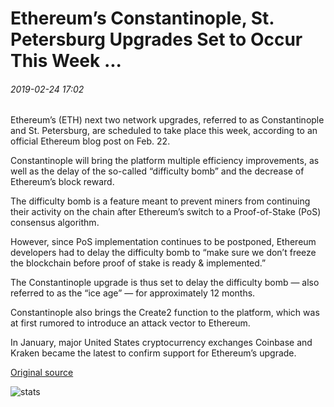 # Ethereum’s Constantinople, St. Petersburg Upgrades Set to Occur This Week ...

###### 2019-02-24 17:02

Ethereum’s (ETH) next two network upgrades, referred to as Constantinople and St. Petersburg, are scheduled to take place this week, according to an official Ethereum blog post on Feb. 22.

Constantinople will bring the platform multiple efficiency improvements, as well as the delay of the so-called “difficulty bomb” and the decrease of Ethereum’s block reward.

The difficulty bomb is a feature meant to prevent miners from continuing their activity on the chain after Ethereum’s switch to a Proof-of-Stake (PoS) consensus algorithm.

However, since PoS implementation continues to be postponed, Ethereum developers had to delay the difficulty bomb to “make sure we don’t freeze the blockchain before proof of stake is ready & implemented.”

The Constantinople upgrade is thus set to delay the difficulty bomb — also referred to as the “ice age” — for approximately 12 months.

Constantinople also brings the Create2 function to the platform, which was at first rumored to introduce an attack vector to Ethereum.

In January, major United States cryptocurrency exchanges Coinbase and Kraken became the latest to confirm support for Ethereum’s upgrade.

[Original source](https://cointelegraph.com/news/ethereums-constantinople-st-petersburg-upgrades-set-to-occur-this-week)

![stats](https://c.statcounter.com/11760860/0/a89fa40b/1/ "stats")